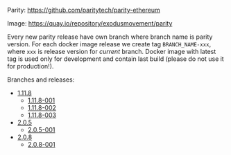 Parity: https://github.com/paritytech/parity-ethereum

Image: https://quay.io/repository/exodusmovement/parity

Every new parity release have own branch where branch name is parity version. For each docker image release we create tag `BRANCH_NAME-xxx`, where `xxx` is release version for *current* branch. Docker image with latest tag is used only for development and contain last build (please do not use it for production!).

Branches and releases:

  - [1.11.8](https://github.com/ExodusMovement/docker-parity/tree/1.11.8)
    - [1.11.8-001](https://github.com/ExodusMovement/docker-parity/tree/1.11.8-001)
    - [1.11.8-002](https://github.com/ExodusMovement/docker-parity/tree/1.11.8-002)
    - [1.11.8-003](https://github.com/ExodusMovement/docker-parity/tree/1.11.8-003)
  - [2.0.5](https://github.com/ExodusMovement/docker-parity/tree/2.0.5)
    - [2.0.5-001](https://github.com/ExodusMovement/docker-parity/tree/2.0.5-001)
  - [2.0.8](https://github.com/ExodusMovement/docker-parity/tree/2.0.8)
    - [2.0.8-001](https://github.com/ExodusMovement/docker-parity/tree/2.0.8-001)
